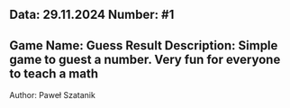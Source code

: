 Data: 29.11.2024
Number: #1 
-
Game Name: Guess Result
Description: Simple game to guest a number. Very fun for everyone to teach a math
-
Author: Paweł Szatanik